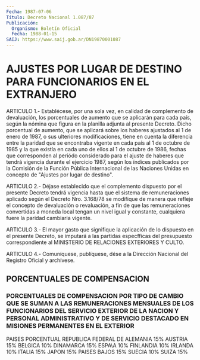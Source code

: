 ```yaml
---
Fecha: 1987-07-06
Título: Decreto Nacional 1.087/87
Publicación:
  Organismo: Boletín Oficial
  Fecha: 1988-01-15
SAIJ: https://www.saij.gob.ar/DN19870001087
---
```

# AJUSTES POR LUGAR DE DESTINO PARA FUNCIONARIOS EN EL EXTRANJERO

<a id="1"></a>
ARTICULO   1.-  Establécese,  por  una  sola  vez,  en  calidad  de complemento  de  devaluación,  los  porcentuales  de aumento que se aplicarán  para  cada  país,  según  la  nómina  que figura  en  la planilla adjunta al presente Decreto. Dicho porcentual  de aumento, que se aplicará sobre los haberes ajustados al 1 de enero  de 1987, o  sus  ulteriores  modificaciones,  tiene  en cuenta la diferencia entre la paridad que se encontraba vigente en  cada  país  al  1 de octubre  de  1985  y  la  que  existía en cada uno de ellos al 1 de octubre  de 1986, fechas que corresponden  al  periódo  considerado para el ajuste  de haberes que tendrá vigencia durante el ejercicio 1987, según los índices  publicados  por  la Comisión de la Función Pública  Internacional  de  las  Naciones  Unidas  en  concepto  de "Ajustes por lugar de destino".

<a id="2"></a>
ARTICULO  2.-  Déjase  establecido que el complemento dispuesto por el  presente  Decreto tendrá  vigencia  hasta  que  el  sistema  de remuneraciones    aplicado   según  el  Decreto  Nro.  3.168/78  se modifique  de  manera que refleje  el  concepto  de  devaluación  o revaluación, a fin  de  que las remuneraciones convertidas a moneda local  tengan  un nivel igual  y  constante,  cualquiera  fuere  la paridad cambiaria vigente.

<a id="3"></a>
ARTICULO  3.-  El  mayor  gasto  que signifique la aplicación de lo dispuesto  en  el presente Decreto,  se  imputará  a  las  partidas especfficas  del   presupuesto  correspondiente  al  MINISTERIO  DE RELACIONES EXTERIORES Y CULTO.

<a id="4"></a>
ARTICULO  4.- Comuníquese, publíquese, dése a la Dirección Nacional del Registro Oficial y archívese.

## PORCENTUALES DE COMPENSACION

### PORCENTUALES  DE COMPENSACION POR TIPO DE CAMBIO QUE SE SUMAN A LAS REMUNERACIONES  MENSUALES DE LOS FUNCIONARIOS DEL SERVICIO EXTERIOR DE LA NACION Y PERSONAL  ADMINISTRATIVO  Y DE SERVICIO DESTACADO EN MISIONES PERMANENTES EN EL EXTERIOR

<a id="1"></a>
PAISES                    PORCENTUAL REPUBLICA FEDERAL DE ALEMANIA            15% AUSTRIA                                  15% BELGICA                                  10% DINAMARCA                                15% ESPA\A                                   10% FINLANDIA                                10% IRLANDA                                  10% ITALIA                                   15% JAPON                                    15% PAISES BAJOS                             15% SUECIA                                   10% SUIZA                                      15%